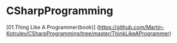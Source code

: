 CSharpProgramming
=================
[01.Thing Like A Programmer(book)] (https://github.com/Martin-Kotrulev/CSharpProgramming/tree/master/ThinkLikeAProgrammer)
